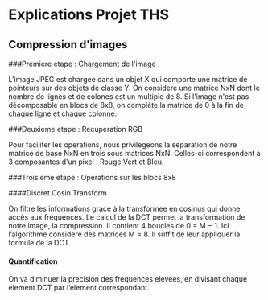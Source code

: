 
# Explications Projet THS

## Compression d'images

###Premiere etape : Chargement de l'image

L’image JPEG est chargee dans un objet X qui comporte une matrice de pointeurs sur des objets de classe Y.
On considere une matrice NxN dont le nombre de lignes et de colones est un multiple de 8.
Si l'image n'est pas décomposable en blocs de 8x8, on complète la matrice de 0 à la fin de chaque ligne et chaque colonne.

###Deuxieme etape : Recuperation RGB

Pour faciliter les operations, nous privilegeons la separation de notre matrice de base NxN en trois sous matrices NxN. Celles-ci correspondent à 3 composantes d'un pixel : Rouge Vert et Bleu.

###Troisieme etape : Operations sur les blocs 8x8

####Discret Cosin Transform

On filtre les informations grace à la transformee en cosinus qui donne accès aux fréquences. Le calcul de la DCT permet la transformation de notre image, la compression. Il contient 4 boucles de 0 = M − 1. Ici l’algorithme considere des matrices M = 8.  Il suffit de leur appliquer la formule de la DCT. 

#### Quantification 

On va diminuer la precision des frequences elevees, en divisant chaque element DCT par l’element correspondant.



